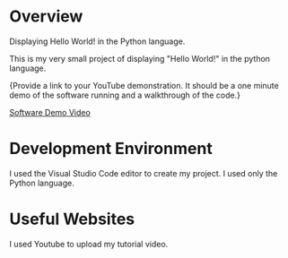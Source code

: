# Overview

Displaying Hello World! in the Python language.

This is my very small project of displaying "Hello World!" in the python language.

{Provide a link to your YouTube demonstration.  It should be a one minute demo of the software running and a walkthrough of the code.}

[Software Demo Video](http://youtube.link.goes.here)

# Development Environment

I used the Visual Studio Code editor to create my project. I used only the Python language.

# Useful Websites

I used Youtube to upload my tutorial video.
